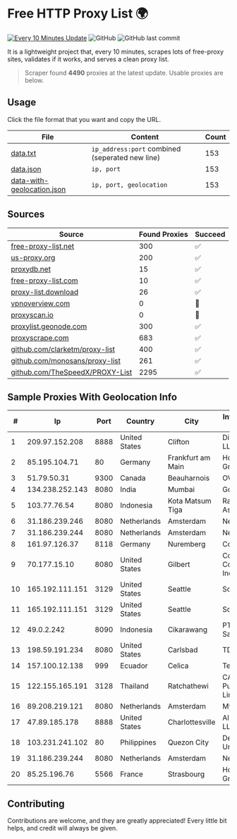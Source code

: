 
# Free HTTP Proxy List 🌍

[![Every 10 Minutes Update](https://github.com/mertguvencli/http-proxy-list/actions/workflows/main.yml/badge.svg?branch=main)](https://github.com/mertguvencli/http-proxy-list/actions/workflows/main.yml)
![GitHub](https://img.shields.io/github/license/mertguvencli/http-proxy-list)
![GitHub last commit](https://img.shields.io/github/last-commit/mertguvencli/http-proxy-list)

It is a lightweight project that, every 10 minutes, scrapes lots of free-proxy sites, validates if it works, and serves a clean proxy list.


> Scraper found **4490** proxies at the latest update. Usable proxies are below.

## Usage

Click the file format that you want and copy the URL.


|File|Content|Count|
|----|-------|-----|
|[data.txt](https://raw.githubusercontent.com/mertguvencli/http-proxy-list/main/proxy-list/data.txt)|`ip_address:port` combined (seperated new line)|153|
|[data.json](https://raw.githubusercontent.com/mertguvencli/http-proxy-list/main/proxy-list/data.json)|`ip, port`|153|
|[data-with-geolocation.json](https://raw.githubusercontent.com/mertguvencli/http-proxy-list/main/proxy-list/data-with-geolocation.json)|`ip, port, geolocation`|153|

## Sources

|Source|Found Proxies|Succeed|
|------|-------------|-------|
|[free-proxy-list.net](https://free-proxy-list.net)|300|✅|
|[us-proxy.org](https://www.us-proxy.org)|200|✅|
|[proxydb.net](http://proxydb.net)|15|✅|
|[free-proxy-list.com](https://free-proxy-list.com/?page=&port=&type%5B%5D=http&type%5B%5D=https&up_time=0&search=Search)|10|✅|
|[proxy-list.download](https://www.proxy-list.download/HTTP)|26|✅|
|[vpnoverview.com](https://vpnoverview.com/privacy/anonymous-browsing/free-proxy-servers)|0|🚫|
|[proxyscan.io](https://www.proxyscan.io)|0|🚫|
|[proxylist.geonode.com](https://proxylist.geonode.com/api/proxy-list?limit=300&page=1&sort_by=lastChecked&sort_type=desc&protocols=http,https)|300|✅|
|[proxyscrape.com](https://api.proxyscrape.com/v2/?request=displayproxies&protocol=http&timeout=10000&country=all&ssl=all&anonymity=all)|683|✅|
|[github.com/clarketm/proxy-list](https://raw.githubusercontent.com/clarketm/proxy-list/master/proxy-list-raw.txt)|400|✅|
|[github.com/monosans/proxy-list](https://raw.githubusercontent.com/monosans/proxy-list/main/proxies/http.txt)|261|✅|
|[github.com/TheSpeedX/PROXY-List](https://raw.githubusercontent.com/TheSpeedX/PROXY-List/master/http.txt)|2295|✅|


## Sample Proxies With Geolocation Info

|#|Ip|Port|Country|City|Internet Service Provider|
|-|--|----|-------|----|-------------------------|
|1|209.97.152.208|8888|United States|Clifton|DigitalOcean, LLC|
|2|85.195.104.71|80|Germany|Frankfurt am Main|Host Europe GmbH|
|3|51.79.50.31|9300|Canada|Beauharnois|OVH SAS|
|4|134.238.252.143|8080|India|Mumbai|Google LLC|
|5|103.77.76.54|8080|Indonesia|Kota Matsum Tiga|Rackh Lintas Asia|
|6|31.186.239.246|8080|Netherlands|Amsterdam|NetSkope Inc|
|7|31.186.239.244|8080|Netherlands|Amsterdam|NetSkope Inc|
|8|161.97.126.37|8118|Germany|Nuremberg|Contabo GmbH|
|9|70.177.15.10|8080|United States|Gilbert|Cox Communications Inc.|
|10|165.192.111.151|3129|United States|Seattle|SoftLayer|
|11|165.192.111.151|3129|United States|Seattle|SoftLayer|
|12|49.0.2.242|8090|Indonesia|Cikarawang|PT Usaha Adi Sanggoro|
|13|198.59.191.234|8080|United States|Carlsbad|TDS TELECOM|
|14|157.100.12.138|999|Ecuador|Celica|Telconet S.A|
|15|122.155.165.191|3128|Thailand|Ratchathewi|CAT Telecom Public Company Limited|
|16|89.208.219.121|8080|Netherlands|Amsterdam|My.com B.V.|
|17|47.89.185.178|8888|United States|Charlottesville|Alibaba.com LLC|
|18|103.231.241.102|80|Philippines|Quezon City|De La Salle University|
|19|31.186.239.244|8080|Netherlands|Amsterdam|NetSkope Inc|
|20|85.25.196.76|5566|France|Strasbourg|Host Europe GmbH|



## Contributing

Contributions are welcome, and they are greatly appreciated! Every
little bit helps, and credit will always be given.

